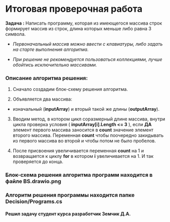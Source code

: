 # Итоговая проверочная работа

**Задача :** Написать программу, которая из имеющегося массива строк формирует массив из cтрок, длина которых меньше либо равна 3 символа.

* _Первоначальный массив можно ввести с клавиатуры, либо задать на старте выполнения алгоритма._

* _При решение не рекомендуется пользоваться коллекциями, лучше обойтись исключительно массивами._

### Описание алгоритма решения:

1. Сначало создадим блок-схему решения алгоритма.

2. Объявляется два массива: 
* изначальный (**inputArray**) и вторый такой же длины (**outputArray**).

3. Вводим метод, в котором цикл соразмерный длине массива, внутри цикла проверка условия ( **inputArray[i].Length <= 3** ), если **ДА** элемент первого массива заносится в **count** значение элемент второго массива. Переменная **count** чтобы поочередно закидывать из первого массива во второй и чтобы потом не было пробелов. 

4. После присвоения увеличивается переменная **count** на 1 и возвращается к циклу **for** в котором **i** увеличивается на 1. И так проверяется до конца.

### Блок-схема решения алгоритма программ находится в файле BS.drawio.png
### Алгоритм решения программы находится папке Decision/Programs.cs

#### Решил задачу студент курса разработчик Земчик Д.А.